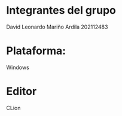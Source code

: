 # Integrantes del grupo
David Leonardo Mariño Ardila 202112483
# Plataforma:
Windows
# Editor
CLion

